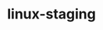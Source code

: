 ---
parent_project: linux
permalink: /engineering/projects/linux/linux-staging/
project_link_name: linux-staging
project_url: n/a
statsAvailable: 'true'
title: linux-staging
---